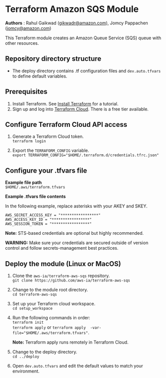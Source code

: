 # Terraform Amazon SQS Module
**Authors** : Rahul Gaikwad (gikwadr@amazon.com), Jomcy Pappachen (jomcy@amazon.com)

This Terraform module creates an Amazon Queue Service (SQS) queue with other resources. 

## Repository directory structure 
* The deploy directory contains .tf configuration files and `dev.auto.tfvars` to define default variables.

## Prerequisites
1. Install Terraform. See [Install Terraform](https://learn.hashicorp.com/tutorials/terraform/install-cli) for a tutorial. 
2. Sign up and log into [Terraform Cloud](https://app.terraform.io/signup/account). There is a free tier available.

## Configure Terraform Cloud API access

1. Generate a Terraform Cloud token.<br>
   `terraform login`

2. Export the `TERRAFORM_CONFIG` variable.<br>
   `export TERRAFORM_CONFIG="$HOME/.terraform.d/credentials.tfrc.json"`

## Configure your .tfvars file
   
**Example file path**<br>
   `$HOME/.aws/terraform.tfvars`
      
**Example .tfvars file contents**

   In the following example, replace asterisks with your AKEY and SKEY.
   ```
   AWS_SECRET_ACCESS_KEY = "*****************"
   AWS_ACCESS_KEY_ID = "*****************"
   AWS_SESSION_TOKEN = "*****************"
   ```
 **Note:** STS-based credentials are optional but highly recommended. 

 **WARNING:** Make sure your credentials are secured outside of version control and follow secrets-management best practices.

## Deploy the module (Linux or MacOS)

1. Clone the `aws-ia/terraform-aws-sqs` repository.<br>
   `git clone https://github.com/aws-ia/terraform-aws-sqs`

2. Change to the module root directory.<br>
   `cd terraform-aws-sqs`

3. Set up your Terraform cloud workspace.<br>
   `cd setup_workspace` 

4. Run the following commands in order:<br>
   `terraform init`<br>
   `terraform apply`  or `terraform apply  -var-file="$HOME/.aws/terraform.tfvars"`.
   
   **Note:** Terraform apply runs remotely in Terraform Cloud.

5. Change to the deploy directory.<br>
   `cd ../deploy`

6. Open `dev.auto.tfvars` and edit the default values to match your environment.

